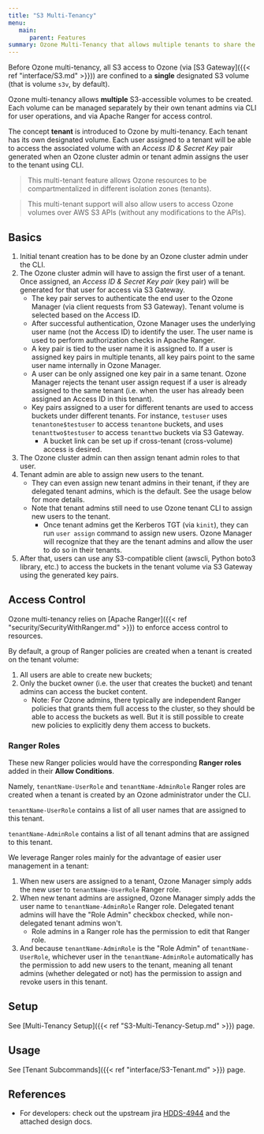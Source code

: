 ```yaml
---
title: "S3 Multi-Tenancy"
menu:
   main:
      parent: Features
summary: Ozone Multi-Tenancy that allows multiple tenants to share the same Ozone cluster. Compatible with S3 API.
---
```

<!---
  Licensed to the Apache Software Foundation (ASF) under one or more
  contributor license agreements.  See the NOTICE file distributed with
  this work for additional information regarding copyright ownership.
  The ASF licenses this file to You under the Apache License, Version 2.0
  (the "License"); you may not use this file except in compliance with
  the License.  You may obtain a copy of the License at

      http://www.apache.org/licenses/LICENSE-2.0

  Unless required by applicable law or agreed to in writing, software
  distributed under the License is distributed on an "AS IS" BASIS,
  WITHOUT WARRANTIES OR CONDITIONS OF ANY KIND, either express or implied.
  See the License for the specific language governing permissions and
  limitations under the License.
-->

Before Ozone multi-tenancy, all S3 access to Ozone (via [S3 Gateway]({{< ref "interface/S3.md" >}})) are
confined to a **single** designated S3 volume (that is volume `s3v`, by default).

Ozone multi-tenancy allows **multiple** S3-accessible volumes to be created.
Each volume can be managed separately by their own tenant admins via CLI for user operations, and via Apache Ranger for access control.

The concept **tenant** is introduced to Ozone by multi-tenancy.
Each tenant has its own designated volume.
Each user assigned to a tenant will be able to access the associated volume with an _Access ID & Secret Key_ pair
generated when an Ozone cluster admin or tenant admin assigns the user to the tenant using CLI.

> This multi-tenant feature allows Ozone resources to be compartmentalized in different isolation zones (tenants).

> This multi-tenant support will also allow users to access Ozone volumes over AWS S3 APIs (without any modifications to the APIs).

## Basics

1. Initial tenant creation has to be done by an Ozone cluster admin under the CLI.
2. The Ozone cluster admin will have to assign the first user of a tenant. Once assigned, an _Access ID & Secret Key pair_ (key pair) will be generated for that user for access via S3 Gateway. 
   - The key pair serves to authenticate the end user to the Ozone Manager (via client requests from S3 Gateway). Tenant volume is selected based on the Access ID.
   - After successful authentication, Ozone Manager uses the underlying user name (not the Access ID) to identify the user. The user name is used to perform authorization checks in Apache Ranger.
   - A key pair is tied to the user name it is assigned to. If a user is assigned key pairs in multiple tenants, all key pairs point to the same user name internally in Ozone Manager.
   - A user can be only assigned one key pair in a same tenant. Ozone Manager rejects the tenant user assign request if a user is already assigned to the same tenant (i.e. when the user has already been assigned an Access ID in this tenant).
   - Key pairs assigned to a user for different tenants are used to access buckets under different tenants. For instance, `testuser` uses `tenantone$testuser` to access `tenantone` buckets, and uses `tenanttwo$testuser` to access `tenanttwo` buckets via S3 Gateway.
     - A bucket link can be set up if cross-tenant (cross-volume) access is desired.
3. The Ozone cluster admin can then assign tenant admin roles to that user.
4. Tenant admin are able to assign new users to the tenant.
   - They can even assign new tenant admins in their tenant, if they are delegated tenant admins, which is the default. See the usage below for more details.
   - Note that tenant admins still need to use Ozone tenant CLI to assign new users to the tenant.
     - Once tenant admins get the Kerberos TGT (via `kinit`), they can run `user assign` command to assign new users. Ozone Manager will recognize that they are the tenant admins and allow the user to do so in their tenants.
5. After that, users can use any S3-compatible client (awscli, Python boto3 library, etc.) to access the buckets in the tenant volume via S3 Gateway using the generated key pairs.


## Access Control

Ozone multi-tenancy relies on [Apache Ranger]({{< ref "security/SecurityWithRanger.md" >}}) to enforce access control to resources.

By default, a group of Ranger policies are created when a tenant is created on the tenant volume:

1. All users are able to create new buckets;
2. Only the bucket owner (i.e. the user that creates the bucket) and tenant admins can access the bucket content. 
   - Note: For Ozone admins, there typically are independent Ranger policies that grants them full access to the cluster, so they should be able to access the buckets as well. But it is still possible to create new policies to explicitly deny them access to buckets. 

### Ranger Roles

These new Ranger policies would have the corresponding **Ranger roles** added in their **Allow Conditions**.

Namely, `tenantName-UserRole` and `tenantName-AdminRole` Ranger roles are created when a tenant is created by an Ozone administrator under the CLI.

`tenantName-UserRole` contains a list of all user names that are assigned to this tenant.

`tenantName-AdminRole` contains a list of all tenant admins that are assigned to this tenant.

We leverage Ranger roles mainly for the advantage of easier user management in a tenant:
1. When new users are assigned to a tenant, Ozone Manager simply adds the new user to `tenantName-UserRole` Ranger role.
2. When new tenant admins are assigned, Ozone Manager simply adds the user name to `tenantName-AdminRole` Ranger role. Delegated tenant admins will have the "Role Admin" checkbox checked, while non-delegated tenant admins won't.
   - Role admins in a Ranger role has the permission to edit that Ranger role.
3. And because `tenantName-AdminRole` is the "Role Admin" of `tenantName-UserRole`, whichever user in the `tenantName-AdminRole` automatically has the permission to add new users to the tenant, meaning all tenant admins (whether delegated or not) has the permission to assign and revoke users in this tenant.

## Setup

See [Multi-Tenancy Setup]({{< ref "S3-Multi-Tenancy-Setup.md" >}}) page.

## Usage

See [Tenant Subcommands]({{< ref "interface/S3-Tenant.md" >}}) page.

## References

 * For developers: check out the upstream jira [HDDS-4944](https://issues.apache.org/jira/browse/HDDS-4944) and the attached design docs.
